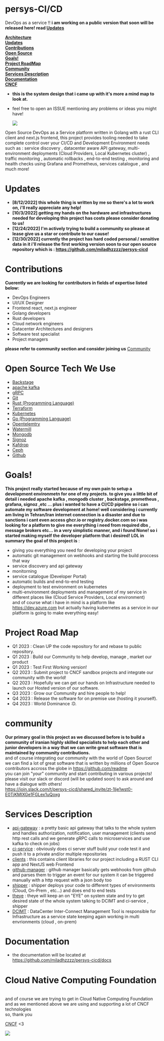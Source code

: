 # persys-CI/CD
DevOps as a service !! **i am working on a public version that soon will be released here! read [Updates](#Updates)**
<!-- TOC -->
**[Architecture](#persys-cicd)**
<br>
**[Updates](#Updates)**
<br>
**[Contributions](#Contributions)**
<br>
**[Open Source]()**
<br>
**[Goals!](#Goals!)**
<br>
**[Project RoadMap]()**
<br>
**[Community](#community)**
<br>
**[Services Description]()**
<br>
**[Documentation](#Documentation)**
<br>
**[CNCF]()**
<!-- TOC -->
* **this is the system design that i came up with it's more a mind map to look at.**
* feel free to open an ISSUE mentioning any problems or ideas you might have!

  ![](arch.png)

Open Source DevOps as a Service platform written in Golang with a rust CLI client and next.js frontend,
this project provides tooling needed to take complete control over your CI/CD and Development Environment needs such as :
service discovery , datacenter aware API gateway, multi-environment deployments (Cloud Providers, Local Kubernetes cluster) , traffic monitoring , automatic rollbacks , end-to-end testing , monitoring and health checks using Grafana and Prometheus, services catalogue , and much more!
# Updates
* **[8/12/2022] this whole thing is written by me so there's a lot to work on, i'll really appreciate any help!**
* **[10/3/2022] getting my hands on the hardware and infrastructures needed for developing this project has costs please consider donating to us!**
* **[12/24/2022] I'm actively trying to build a community so please at lease give us a star or contribute to our cause!**
* **[12/30/2022] currently the project has hard coded personal / sensitive data in it i'll release the first working version soon to our open source repository which is : https://github.com/miladhzzzz/persys-cicd**

# Contributions
**Cuerently we are looking for contributors in fields of expertise listed below:**
<br>
* DevOps Engineers
* UI/UX Designer
* Frontend react, next.js engineer
* Golang developers
* Rust developers
* Cloud network engineers
* Datacenter Architectures and designers
* Software test specialist
* Project managers

**please refer to community section and consider joining us**
[Community](#community)
# Open Source Tech We Use
* [Backstage](https://github.com/backstage/backstage)
* [apache kafka](https://github.com/obsidiandynamics/kafdrop)
* [gRPC](https://github.com/grpc)
* [Git]()
* [Rust (Programming Language)]()
* [Terraform]()
* [Kubernetes]()
* [Go (Programming Language)]()
* [Opentelemtry](https://github.com/opentelemtry)
* [Watermill](https://github.com/watermill)
* [Mongodb](https://github.com/mongodb)
* [Signoz](https://github.com/signoz)
* [Kafdrop](https://github.com/obsidiandynamics/kafdrop)
* [Ceph](https://github.com/ceph)
* [Github](https://github.com)

# Goals!
**This project really started because of my own pain to setup a development environmetn for one of my projects.
to give you a little bit of detail i needed apache kafka , mongodb cluster , backstage, prometheus , grafana, signoz ,etc ...
plus i wanted to have a CI/CD pipeline so i can automate my software development at home!
well considering i currently am living in Tehran/Iran internet connection is a disaster and due to sanctions i cant even access ghcr.io or registry.docker.com
so i was looking for a platform to give me everything i need from required dbs , message brokers etc... in a very simplistic manner,
and i found None! so i started making myself the developer platform that i desired! LOL
in summary the goal of this project is** :
* giving you everything you need for developing your project
* automatic git management on webhooks and starting the build proccess that way
* service discovery and api gateway
* monitorning
* service catalogue (Developer Portal)
* automatic builds and end-to-end testing
* deployment to test environment on kubernetes
* multi-environment deployments and management of my service in different places like (Cloud Service Providers, Local environment)
  <br>
  and of course what i have in mind is a platform like https://dev.azure.com but actually having kubernetes as a service in our platform is going to make everything easy!

# Project Road Map
* Q1 2023 : Clean UP the code repository for and rebase to public repository.
* Q1 2023 : Build our Community to help develop, manage , market our product
* Q1 2023 : Test First Working version!
* Q2 2023 : Submit project to CNCF sandbox projects and integrate our community with the world!
* Q2 2023 : Hopefully we can get our hands on Infrastructure needed to launch our Hosted version of our software.
* Q3 2023 : Grow our Community and hire people to help!
* Q4 2023 : Release the software for on premise use (hosting it yourself).
* Q4 2023 : World Dominance :D.

# community
**Our primary goal in this project as we discussed before is to build a community of iranian highly skilled
specialists to help each other and junior developers in a way that we can write great software that is maintained by
community contributions.**
<br>
and of course integrating our community with the world of Open Source!
<br>
we can find a lot of great software that is written by millions of Open Source contributors accross the globe in https://github.com/readme
<br>
you can join "your" community and start contributing in various projects! please visit our slack or discord (will be updated soon) to ask around and have a dialogue with others!
<br>
https://join.slack.com/t/persys-cicd/shared_invite/zt-1lje1wst0-E0TjKMIXGe1FGLex1uQoxg


# Services Description
* [api-gateway](https://github.com/miladhzzzz/persys-cicd) : a pretty basic api gateway that talks to the whole system and handles authorization, notification, user management (clients send http rest calls and we generate gRPC calls to microservices and use kafka to check on jobs)
* [ci-service](https://github.com/miladhzzzz/persys-cicd) : obviously does ci server stuff build your code test it and push it to a private and/or multiple repositories
* [clients](https://github.com/miladhzzzz/persys-cicd) : this contains client libraries for our project including a RUST CLI app and NextJS web Frontend
* [github-manager](https://github.com/miladhzzzz/persys-cicd) : github manager basically gets webhooks from github and parses them to trigger an event for our system it can be triggered manually with a http request with a json body too
* [shipper](https://github.com/miladhzzzz/persys-cicd) : shipper deploys your code to different types of environments (Cloud, On-Prem , etc...) and does end to end tests
* [theye](https://github.com/miladhzzzz/persys-cicd) : theye will keep an on "EYE" on system state and try to get desired state of the whole system talking to DCIMT and ci-service , shipper
* [DCIMT](https://github.com/miladhzzzz/persys-cicd) : DataCenter Inter-Connect Management Tool is responsible for Infrastructure as a service state keeping again working in multi envrionments (cloud , on-prem)

# Documentation
* the documentation will be located at https://github.com/miladhzzzz/persys-cicd/docs

# Cloud Native Computing Foundation
<br>
and of course we are trying to get in Cloud Native Computing Foundation and as we mentioned above we are using and supporting a lot of CNCF technologies
<br>
so, thank you 

[CNCF](https://github.com/miladhzzzz/persys-cicd) <3

![](cncf-ambassador.png)
